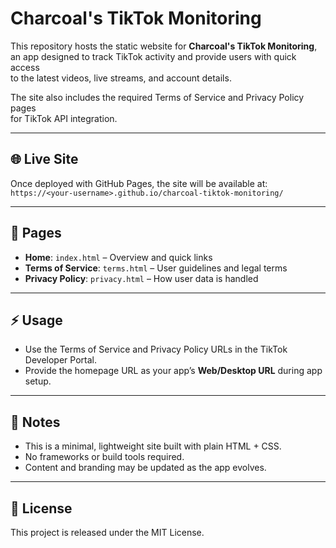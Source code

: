# Charcoal's TikTok Monitoring

This repository hosts the static website for **Charcoal's TikTok Monitoring**,  
an app designed to track TikTok activity and provide users with quick access  
to the latest videos, live streams, and account details.

The site also includes the required Terms of Service and Privacy Policy pages  
for TikTok API integration.

---

## 🌐 Live Site
Once deployed with GitHub Pages, the site will be available at:  
`https://<your-username>.github.io/charcoal-tiktok-monitoring/`

---

## 📄 Pages
- **Home**: `index.html` – Overview and quick links  
- **Terms of Service**: `terms.html` – User guidelines and legal terms  
- **Privacy Policy**: `privacy.html` – How user data is handled

---

## ⚡ Usage
- Use the Terms of Service and Privacy Policy URLs in the TikTok Developer Portal.  
- Provide the homepage URL as your app’s **Web/Desktop URL** during app setup.

---

## 📌 Notes
- This is a minimal, lightweight site built with plain HTML + CSS.  
- No frameworks or build tools required.  
- Content and branding may be updated as the app evolves.

---

## 📜 License
This project is released under the MIT License.  
